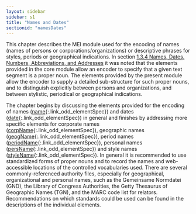 ```yaml
---
layout: sidebar
sidebar: s1
title: "Names and Dates"
sectionid: "namesDates"
---
```


<span class="div">
   
   This chapter describes the MEI module used for the encoding of names (names of persons
   or
   corporations/organizations) or descriptive phrases for styles, periods or geographical
   indications. In section 
   <a class="link_ptr" title="Names, Dates, Numbers, Abbreviations, and Addresses" href="/v3/guidelines/shared.html#sharedNamesNumbersDates">1.3.4 Names, Dates, Numbers, Abbreviations, and Addresses</a> it was noted that the elements
   provided in the core module allow an encoder to specify that a given text segment
   is a proper
   noun. The elements provided by the present module allow the encoder to supply a detailed
   sub-structure for such proper nouns, and to distinguish explicitly between persons
   and
   organizations, and between stylistic, periodical or geographical indications.
   
   The chapter begins by discussing the elements provided for the encoding of names ([name](/v3/elements/name.html){:.link_odd_elementSpec})
   and dates ([date](/v3/elements/date.html){:.link_odd_elementSpec}) in general and
   finishes by
   addressing more specific elements for corporate names ([corpName](/v3/elements/corpName.html){:.link_odd_elementSpec}),
   geographic names ([geogName](/v3/elements/geogName.html){:.link_odd_elementSpec}),
   period names ([periodName](/v3/elements/periodName.html){:.link_odd_elementSpec}),
   personal names ([persName](/v3/elements/persName.html){:.link_odd_elementSpec}) and
   style names ([styleName](/v3/elements/styleName.html){:.link_odd_elementSpec}). In
   general it is recommended to use standardized forms of proper
   nouns and to record the names and web-accessible locations of the controlled vocabularies
   used.
   There are several commonly-referenced authority files, especially for geographical,
   organizational and personal names, such as the Gemeinsame Normdatei (GND), the Library
   of
   Congress Authorities, the Getty Thesaurus of Geographic Names (TGN), and the MARC
   code list for
   relators. Recommendations on which standards could be used can be found in the descriptions
   of
   the individual elements.
   
   
   
   
   
   
</span>